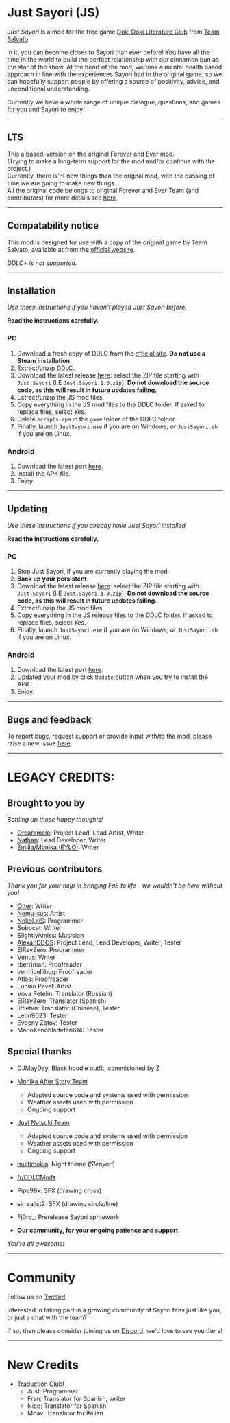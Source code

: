 <!-- <p align="center">
    <img src="https://static-trad-club.nyc3.cdn.digitaloceanspaces.com/img/forever_and_ever_logo.png" height="300"/>
</p>
<br> -->

# Just Sayori (JS)

_Just Sayori_ is a mod for the free game [Doki Doki Literature Club](https://www.ddlc.moe) from [Team Salvato](http://teamsalvato.com/).

In it, you can become closer to Sayori than ever before! You have all the time in the world to build the perfect relationship with our cinnamon bun as the star of the show. At the heart of the mod, we took a mental health based approach in line with the experiences Sayori had in the original game, so we can hopefully support people by offering a source of positivity, advice, and unconditional understanding.

Currently we have a whole range of unique dialogue, questions, and games for you and Sayori to enjoy!

---

## LTS

This a based-version on the original [Forever and Ever](https://github.com/ForeverAndEverTeam/fae-mod) mod.\
(Trying to make a long-term support for the mod and/or continue with the project.)\
Currently, there is'nt new things than the orignal mod, with the passing of time we are going to make new things...\
All the original code belongs to original Forever and Ever Team (and contributors) for more details see [here](https://github.com/ForeverAndEverTeam/fae-mod)

<!-- # COMPLETION NOTICE

# THE MOD IS COMPLETE AND THE FOREVER & EVER TEAM IS NOW DISBANDED

As of writing, 1.0: The Curtain Call has just been released, and the mod is now complete.
See below for a list of what you can and can't do with our mod.

# CONTENT USE

## Will there be translations/can I translate the mod
### NO.
We will not be allowing translations.

## Can I port the mod?
### NO
I've reached out to someone already about porting the mod, but if the person requested doesn't do it, then nobody will.

## Can I continue the mod?
### NO
The mod is now complete and the Forever & Ever team is now disbanded.

## Can I use your content in {project/mod}?
### NO
We worked hard on this, despite challenges, both internal and external and we're going to protect it.
You may not use our content without our express permission.

# YOU MAY NOT
- Use our content (assets, dialogue, code, music) for any purpose
- Continue the mod under **any** name
- Abuse the submod system.

# YOU MAY

- Submod
- Add your own outfits
- Anything not defined in the "you may not" section.

We hope you've enjoyed our journey and the mod we've made. -->
---

## Compatability notice

This mod is designed for use with a copy of the original game by Team Salvato, available at from the [official website](https://ddlc.moe).

*DDLC+ is not supported.*

---

## Installation

*Use these instructions if you haven't played Just Sayori before.*

**Read the instructions carefully.**

### PC


1. Download a fresh copy of DDLC from the [official site](https://ddlc.moe). **Do not use a Steam installation**.
2. Extract/unzip DDLC.
3. Download the latest release [here](https://github.com/Just3090/justsayori-mod/releases): select the ZIP file starting with `Just.Sayori` (I.E `Just.Sayori.1.0.zip`). **Do not download the source code, as this will result in future updates failing.**
4. Extract/unzip the JS mod files.
5. Copy everything in the JS mod files to the DDLC folder. If asked to replace files, select _Yes_.
6. Delete `scripts.rpa` in the `game` folder of the DDLC folder.
7. Finally, launch `JustSayori.exe` if you are on Windows, or `JustSayori.sh` if you are on Linux.

### Android
1. Download the latest port [here](https://link.traduction-club.live/7I8jSN).
2. Install the APK file.
3. Enjoy.
---

## Updating

*Use these instructions if you already have Just Sayori installed.*

**Read the instructions carefully.**

### PC

1. Stop Just Sayori, if you are currently playing the mod.
2. **Back up your persistent**.
3. Download the latest release [here](https://github.com/Just3090/justsayori-mod/releases): select the ZIP file starting with `Just.Sayori` (I.E `Just.Sayori.1.0.zip`). **Do not download the source code, as this will result in future updates failing.**
4. Extract/unzip the JS mod files.
5. Copy everything in the JS release files to the DDLC folder. If asked to replace files, select _Yes_.
6. Finally, launch `JustSayori.exe` if you are on Windows, or `JustSayori.sh` if you are on Linux.

### Android

1. Download the latest port [here](https://link.traduction-club.live/7I8jSN).
2. Updated your mod by click `Update` button when you try to install the APK.
3. Enjoy.

---

## Bugs and feedback

To report bugs, request support or provide input with/to the mod, please raise a new issue [here](https://github.com/Just3090/justsayori-mod/issues).

<!-- ### BUG REPORTS WILL BE CLOSED, SIGHT UNSEEN. -->

---

# LEGACY CREDITS:

## Brought to you by

<!-- ## Current contributors -->
_Bottling up those happy thoughts!_

- [Orcaramelo](https://github.com/Orcaramelo): Project Lead, Lead Artist, Writer
- [Nathan](https://github.com/TRIDENT1313): Lead Developer, Writer
- [Emilia/Monika (EYLO)](https://www.reddit.com/u/EmiliaMonika?utm_medium=android_app&utm_source=share): Writer

## Previous contributors

_Thank you for your help in bringing FaE to life - we wouldn't be here without you!_

- [Otter](https://github.com/my-otter-self): Writer
- [Nemu-sus](https://github.com/Nemu-sus): Artist
- [NekoLaiS](https://github.com/NekoLaiS): Programmer
- Sobbcat: Writer
- SlightlyAmiss: Musician
- [AlexanDDOS](https://github.com/AlexanDDOS): Project Lead, Lead Developer, Writer, Tester
- ElReyZero: Programmer
- Venus: Writer
- tberriman: Proofreader
- vermicellibug: Proofreader
- Atlas: Proofreader
- Lucian Pavel: Artist
- Vova Petelin: Translator (Russian)
- ElReyZero: Translator (Spanish)
- littlebin: Translator (Chinese), Tester
- Leon9023: Tester
- Evgeny Zotov: Tester
- MarioXenobladefan614: Tester

## Special thanks

- DJMayDay: Black hoodie outfit, commisioned by Z

- [Monika After Story Team](https://github.com/Monika-After-Story/MonikaModDev)
  - Adapted source code and systems used with permission
  - Weather assets used with permission
  - Ongoing support
- [Just Natsuki Team](https://github.com/Just-Natsuki-Team/NatsukiModDev)
  - Adapted source code and systems used with permission
  - Weather assets used with permission
  - Ongoing support
- [multimokia](https://github.com/multimokia): Night theme (_Slepyori_)
- [/r/DDLCMods](reddit.com/r/ddlcmods/)
- Pipe98x: SFX (drawing cross)
- sirrealist2: SFX (drawing circle/line)
- Fj0rd_: Prerelease Sayori spritework
- **Our community, for your ongoing patience and support**

_You're all awesome!_

---

# Community

Follow us on [Twitter!](https://twitter.com/JustSayoriDev)

Interested in taking part in a growing community of Sayori fans just like you, or just a chat with the team?

If so, then please consider joining us on [Discord](https://discord.gg/nUWzgVZ9WT): we'd love to see you there!

---

# New Credits

- [Traduction Club!](https://traduction-club.live/)
  - Just: Programmer
  - Fran: Translator for Spanish, writer
  - Nico: Translator for Spanish
  - Moav: Translator for Italian
